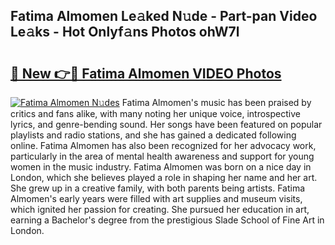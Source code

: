 ## Fatima Almomen Le𝚊ked N𝚞de - Part-pan Video Le𝚊ks - Hot Onlyf𝚊ns Photos ohW7l

# <h2><a href="http://ac42550.deff.icu/?id=Fatima+Almomen">🔗 New 👉🔴 Fatima Almomen VIDEO Photos</a></h2>

[![Fatima Almomen N𝚞des](https://i.imgur.com/rIISA9y.gif)](http://ac42550.deff.icu/?id=Fatima+Almomen)
Fatima Almomen's music has been praised by critics and fans alike, with many noting her unique voice, introspective lyrics, and genre-bending sound. Her songs have been featured on popular playlists and radio stations, and she has gained a dedicated following online. Fatima Almomen has also been recognized for her advocacy work, particularly in the area of mental health awareness and support for young women in the music industry. Fatima Almomen was born on a nice day in London, which she believes played a role in shaping her name and her art. She grew up in a creative family, with both parents being artists. Fatima Almomen's early years were filled with art supplies and museum visits, which ignited her passion for creating. She pursued her education in art, earning a Bachelor's degree from the prestigious Slade School of Fine Art in London.
